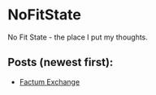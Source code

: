 NoFitState
==========

No Fit State - the place I put my thoughts.

## Posts (newest first):

* [Factum Exchange](https://github.com/XertroV/NoFitState/blob/master/FactumExchange.md)
